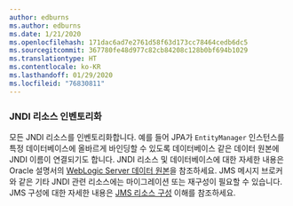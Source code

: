 ```yaml
---
author: edburns
ms.author: edburns
ms.date: 1/21/2020
ms.openlocfilehash: 171dac6ad7e2761d58f63d173cc78464cedb6dc5
ms.sourcegitcommit: 367780fe48d977c82cb84208c128b0bf694b1029
ms.translationtype: HT
ms.contentlocale: ko-KR
ms.lasthandoff: 01/29/2020
ms.locfileid: "76830811"
---
```

### <a name="inventory-jndi-resources"></a>JNDI 리소스 인벤토리화

모든 JNDI 리소스를 인벤토리화합니다. 예를 들어 JPA가 `EntityManager` 인스턴스를 특정 데이터베이스에 올바르게 바인딩할 수 있도록 데이터베이스 같은 데이터 원본에 JNDI 이름이 연결되기도 합니다. JNDI 리소스 및 데이터베이스에 대한 자세한 내용은 Oracle 설명서의 [WebLogic Server 데이터 원본](https://docs.oracle.com/en/middleware/fusion-middleware/weblogic-server/12.2.1.4/intro/jdbc.html)을 참조하세요. JMS 메시지 브로커와 같은 기타 JNDI 관련 리소스에는 마이그레이션 또는 재구성이 필요할 수 있습니다. JMS 구성에 대한 자세한 내용은 [JMS 리소스 구성](https://docs.oracle.com/en/middleware/fusion-middleware/weblogic-server/12.2.1.4/jmsad/overview.html) 이해를 참조하세요.
